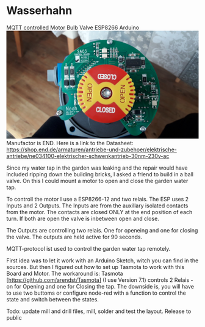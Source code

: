 # Wasserhahn
MQTT controlled Motor Bulb Valve ESP8266 Arduino
![Image of the motor driver](https://github.com/ingeninge/Wasserhahn/blob/master/images/20190403_160802.jpg)
Manufactor is END. Here is a link to the Datasheet: https://shop.end.de/armaturen/antriebe-und-zubehoer/elektrische-antriebe/ne034100-elektrischer-schwenkantrieb-30nm-230v-ac

Since my water tap in the garden was leaking and the repair would have included ripping down the building bricks, I asked a friend to build in a ball valve. On this I could mount a motor to open and close the garden water tap.

To controll the motor I use a ESP8266-12 and two relais. The ESP uses 2 Inputs and 2 Outputs. The Inputs are from the auxillary isolated contacts from the motor. The contacts are closed ONLY at the end position of each turn. If both are open the valve is inbetween open and close.

The Outputs are controlling two relais. One for openeing and one for closing the valve. The outputs are held active for 90 seconds.

MQTT-protocol ist used to control the garden water tap remotely. 

First idea was to let it work with an Arduino Sketch, witch you can find in the sources. But then I figured out how to set up Tasmota to work with this Board and Motor. The workaround is: Tasmota [https://github.com/arendst/Tasmota] (I use Version 7.1) controls 2 Relais - on for Opening and one for Closing the tap. The downside is, you will have to use two buttoms or configure node-red with a function to control the state and switch between the states. 

Todo: update mill and drill files, mill, solder and test the layout. Release to public
